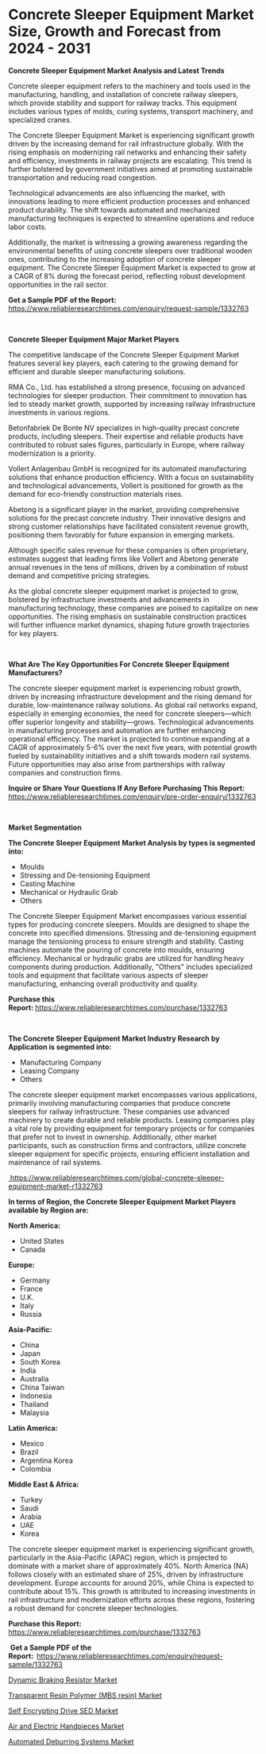 <p><h1>Concrete Sleeper Equipment Market Size, Growth and Forecast from 2024 - 2031</h1></p><p><strong>Concrete Sleeper Equipment Market Analysis and Latest Trends</strong></p>
<p><p>Concrete sleeper equipment refers to the machinery and tools used in the manufacturing, handling, and installation of concrete railway sleepers, which provide stability and support for railway tracks. This equipment includes various types of molds, curing systems, transport machinery, and specialized cranes.</p><p>The Concrete Sleeper Equipment Market is experiencing significant growth driven by the increasing demand for rail infrastructure globally. With the rising emphasis on modernizing rail networks and enhancing their safety and efficiency, investments in railway projects are escalating. This trend is further bolstered by government initiatives aimed at promoting sustainable transportation and reducing road congestion.</p><p>Technological advancements are also influencing the market, with innovations leading to more efficient production processes and enhanced product durability. The shift towards automated and mechanized manufacturing techniques is expected to streamline operations and reduce labor costs.</p><p>Additionally, the market is witnessing a growing awareness regarding the environmental benefits of using concrete sleepers over traditional wooden ones, contributing to the increasing adoption of concrete sleeper equipment. The Concrete Sleeper Equipment Market is expected to grow at a CAGR of 8% during the forecast period, reflecting robust development opportunities in the rail sector.</p></p>
<p><strong>Get a Sample PDF of the Report:&nbsp;</strong> <a href="https://www.reliableresearchtimes.com/enquiry/request-sample/1332763?utm_campaign=1626&utm_medium=2&utm_source=Github&utm_content=ia&utm_term=12102024&utm_id=concrete-sleeper-equipment">https://www.reliableresearchtimes.com/enquiry/request-sample/1332763</a></p>
<p>&nbsp;</p>
<p><strong>Concrete Sleeper Equipment Major Market Players</strong></p>
<p><p>The competitive landscape of the Concrete Sleeper Equipment Market features several key players, each catering to the growing demand for efficient and durable sleeper manufacturing solutions. </p><p>RMA Co., Ltd. has established a strong presence, focusing on advanced technologies for sleeper production. Their commitment to innovation has led to steady market growth, supported by increasing railway infrastructure investments in various regions. </p><p>Betonfabriek De Bonte NV specializes in high-quality precast concrete products, including sleepers. Their expertise and reliable products have contributed to robust sales figures, particularly in Europe, where railway modernization is a priority. </p><p>Vollert Anlagenbau GmbH is recognized for its automated manufacturing solutions that enhance production efficiency. With a focus on sustainability and technological advancements, Vollert is positioned for growth as the demand for eco-friendly construction materials rises. </p><p>Abetong is a significant player in the market, providing comprehensive solutions for the precast concrete industry. Their innovative designs and strong customer relationships have facilitated consistent revenue growth, positioning them favorably for future expansion in emerging markets.</p><p>Although specific sales revenue for these companies is often proprietary, estimates suggest that leading firms like Vollert and Abetong generate annual revenues in the tens of millions, driven by a combination of robust demand and competitive pricing strategies.</p><p>As the global concrete sleeper equipment market is projected to grow, bolstered by infrastructure investments and advancements in manufacturing technology, these companies are poised to capitalize on new opportunities. The rising emphasis on sustainable construction practices will further influence market dynamics, shaping future growth trajectories for key players.</p></p>
<p>&nbsp;</p>
<p><strong>What Are The Key Opportunities For Concrete Sleeper Equipment Manufacturers?</strong></p>
<p><p>The concrete sleeper equipment market is experiencing robust growth, driven by increasing infrastructure development and the rising demand for durable, low-maintenance railway solutions. As global rail networks expand, especially in emerging economies, the need for concrete sleepers—which offer superior longevity and stability—grows. Technological advancements in manufacturing processes and automation are further enhancing operational efficiency. The market is projected to continue expanding at a CAGR of approximately 5-6% over the next five years, with potential growth fueled by sustainability initiatives and a shift towards modern rail systems. Future opportunities may also arise from partnerships with railway companies and construction firms.</p></p>
<p><strong>Inquire or Share Your Questions If Any Before Purchasing This Report:</strong> <a href="https://www.reliableresearchtimes.com/enquiry/pre-order-enquiry/1332763?utm_campaign=1626&utm_medium=2&utm_source=Github&utm_content=ia&utm_term=12102024&utm_id=concrete-sleeper-equipment">https://www.reliableresearchtimes.com/enquiry/pre-order-enquiry/1332763</a></p>
<p>&nbsp;</p>
<p><strong>Market Segmentation</strong></p>
<p><strong>The Concrete Sleeper Equipment Market Analysis by types is segmented into:</strong></p>
<p><ul><li>Moulds</li><li>Stressing and De-tensioning Equipment</li><li>Casting Machine</li><li>Mechanical or Hydraulic Grab</li><li>Others</li></ul></p>
<p><p>The Concrete Sleeper Equipment Market encompasses various essential types for producing concrete sleepers. Moulds are designed to shape the concrete into specified dimensions. Stressing and de-tensioning equipment manage the tensioning process to ensure strength and stability. Casting machines automate the pouring of concrete into moulds, ensuring efficiency. Mechanical or hydraulic grabs are utilized for handling heavy components during production. Additionally, "Others" includes specialized tools and equipment that facilitate various aspects of sleeper manufacturing, enhancing overall productivity and quality.</p></p>
<p><strong>Purchase this Report:&nbsp;</strong><a href="https://www.reliableresearchtimes.com/purchase/1332763?utm_campaign=1626&utm_medium=2&utm_source=Github&utm_content=ia&utm_term=12102024&utm_id=concrete-sleeper-equipment">https://www.reliableresearchtimes.com/purchase/1332763</a></p>
<p>&nbsp;</p>
<p><strong>The Concrete Sleeper Equipment Market Industry Research by Application is segmented into:</strong></p>
<p><ul><li>Manufacturing Company</li><li>Leasing Company</li><li>Others</li></ul></p>
<p><p>The concrete sleeper equipment market encompasses various applications, primarily involving manufacturing companies that produce concrete sleepers for railway infrastructure. These companies use advanced machinery to create durable and reliable products. Leasing companies play a vital role by providing equipment for temporary projects or for companies that prefer not to invest in ownership. Additionally, other market participants, such as construction firms and contractors, utilize concrete sleeper equipment for specific projects, ensuring efficient installation and maintenance of rail systems.</p></p>
<p><a href="https://www.reliableresearchtimes.com/global-concrete-sleeper-equipment-market-r1332763?utm_campaign=1626&utm_medium=2&utm_source=Github&utm_content=ia&utm_term=12102024&utm_id=concrete-sleeper-equipment">&nbsp;https://www.reliableresearchtimes.com/global-concrete-sleeper-equipment-market-r1332763</a></p>
<p><strong>In terms of Region, the Concrete Sleeper Equipment Market Players available by Region are:</strong></p>
<p>
    <p> <strong> North America: </strong>
        <ul>
            <li>United States</li>
            <li>Canada</li>
        </ul>
        </p> 
    <p> <strong> Europe: </strong>
        <ul>
            <li>Germany</li>
            <li>France</li>
            <li>U.K.</li>
            <li>Italy</li>
            <li>Russia</li>
        </ul>
        </p> 
    <p> <strong> Asia-Pacific: </strong>
        <ul>
            <li>China</li>
            <li>Japan</li>
            <li>South Korea</li>
            <li>India</li>
            <li>Australia</li>
            <li>China Taiwan</li>
            <li>Indonesia</li>
            <li>Thailand</li>
            <li>Malaysia</li>
        </ul>
        </p> 
    <p> <strong> Latin America: </strong>
        <ul>
            <li>Mexico</li>
            <li>Brazil</li>
            <li>Argentina Korea</li>
            <li>Colombia</li>
        </ul>
        </p> 
    <p> <strong> Middle East & Africa: </strong>
        <ul>
            <li>Turkey</li>
            <li>Saudi</li>
            <li>Arabia</li>
            <li>UAE</li>
            <li>Korea</li>
        </ul>
    </p>
    </p>
<p><p>The concrete sleeper equipment market is experiencing significant growth, particularly in the Asia-Pacific (APAC) region, which is projected to dominate with a market share of approximately 40%. North America (NA) follows closely with an estimated share of 25%, driven by infrastructure development. Europe accounts for around 20%, while China is expected to contribute about 15%. This growth is attributed to increasing investments in rail infrastructure and modernization efforts across these regions, fostering a robust demand for concrete sleeper technologies.</p></p>
<p><strong>Purchase this Report: </strong><a href="https://www.reliableresearchtimes.com/purchase/1332763?utm_campaign=1626&utm_medium=2&utm_source=Github&utm_content=ia&utm_term=12102024&utm_id=concrete-sleeper-equipment">https://www.reliableresearchtimes.com/purchase/1332763</a></p>
<p>&nbsp;<strong>Get a Sample PDF of the Report:&nbsp;&nbsp;</strong><a href="https://www.reliableresearchtimes.com/enquiry/request-sample/1332763?utm_campaign=1626&utm_medium=2&utm_source=Github&utm_content=ia&utm_term=12102024&utm_id=concrete-sleeper-equipment">https://www.reliableresearchtimes.com/enquiry/request-sample/1332763</a></p>
<p><strong></strong></p>
<p><p><a href="https://github.com/darcy8m10dupre/Market-Research-Report-List-1/blob/main/dynamic-braking-resistor-market.md?utm_campaign=1626&utm_medium=2&utm_source=Github&utm_content=ia&utm_term=12102024&utm_id=concrete-sleeper-equipment">Dynamic Braking Resistor Market</a></p><p><a href="https://www.linkedin.com/pulse/comprehensive-analysis-global-transparent-resin-polymer-mbs-tp3nf?utm_campaign=1626&utm_medium=2&utm_source=Github&utm_content=ia&utm_term=12102024&utm_id=concrete-sleeper-equipment">Transparent Resin Polymer (MBS resin) Market</a></p><p><a href="https://github.com/alespiliffe/Market-Research-Report-List-1/blob/main/self-encrypting-drive-sed-market.md?utm_campaign=1626&utm_medium=2&utm_source=Github&utm_content=ia&utm_term=12102024&utm_id=concrete-sleeper-equipment">Self Encrypting Drive SED Market</a></p><p><a href="https://www.linkedin.com/pulse/global-air-electric-handpieces-market-exploring-share-al6cc?utm_campaign=1626&utm_medium=2&utm_source=Github&utm_content=ia&utm_term=12102024&utm_id=concrete-sleeper-equipment">Air and Electric Handpieces Market</a></p><p><a href="https://www.linkedin.com/pulse/emerging-opportunities-challenges-global-automated-deburring-mnjtf?utm_campaign=1626&utm_medium=2&utm_source=Github&utm_content=ia&utm_term=12102024&utm_id=concrete-sleeper-equipment">Automated Deburring Systems Market</a></p></p>